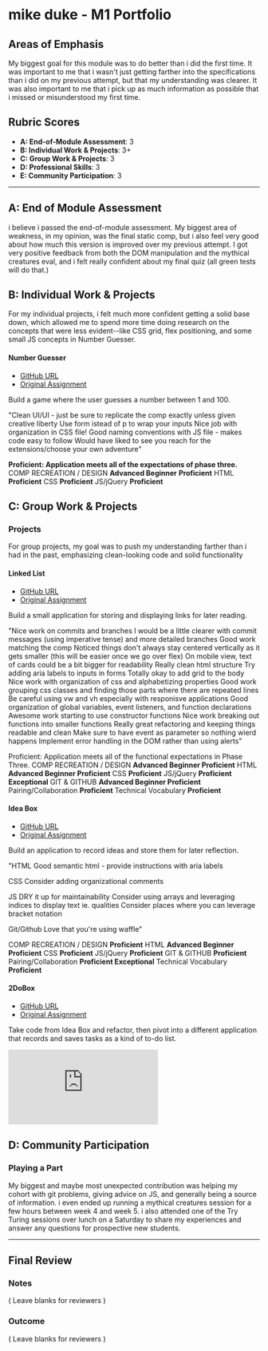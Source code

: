 # mike duke - M1 Portfolio

## Areas of Emphasis

My biggest goal for this module was to do better than i did the first time. It was important to me that i wasn't just getting farther into the specifications than i did on my previous attempt, but that my understanding was clearer. It was also important to me that i pick up as much information as possible that i missed or misunderstood my first time. 

## Rubric Scores

* **A: End-of-Module Assessment**: 3
* **B: Individual Work & Projects**: 3+
* **C: Group Work & Projects**: 3
* **D: Professional Skills**: 3
* **E: Community Participation**: 3

-----------------------

## A: End of Module Assessment

i believe i passed the end-of-module assessment. My biggest area of weakness, in my opinion, was the final static comp, but i also feel very good about how much this version is improved over my previous attempt. I got very positive feedback from both the DOM manipulation and the mythical creatures eval, and i felt really confident about my final quiz (all green tests will do that.)

## B: Individual Work & Projects

For my individual projects, i felt much more confident getting a solid base down, which allowed me to spend more time doing research on the concepts that were less evident--like CSS grid, flex positioning, and some small JS concepts in Number Guesser. 

#### Number Guesser

* [GitHub URL](https://github.com/mike-duke/numberGuesser1808)
* [Original Assignment](http://frontend.turing.io/projects/number-guesser.html)

Build a game where the user guesses a number between 1 and 100.

"Clean UI/UI - just be sure to replicate the comp exactly unless given creative liberty
Use form istead of p to wrap your inputs
Nice job with organization in CSS file!
Good naming conventions with JS file - makes code easy to follow
Would have liked to see you reach for the extensions/choose your own adventure"

**Proficient: Application meets all of the expectations of phase three.**
COMP RECREATION / DESIGN
**Advanced Beginner**
**Proficient**
HTML
**Proficient**
CSS
**Proficient**
JS/jQuery
**Proficient**

## C: Group Work & Projects

### Projects

For group projects, my goal was to push my understanding farther than i had in the past, emphasizing clean-looking code and solid functionality

#### Linked List

* [GitHub URL](https://github.com/lorynmason/linked-list)
* [Original Assignment](http://frontend.turing.io/projects/linked-list.html)

Build a small application for storing and displaying links for later reading.

"Nice work on commits and branches
I would be a little clearer with commit messages (using imperative tense) and more detailed branches
Good work matching the comp
Noticed things don't always stay centered vertically as it gets smaller (this will be easier once we go over flex)
On mobile view, text of cards could be a bit bigger for readability
Really clean html structure
Try adding aria labels to inputs in forms
Totally okay to add grid to the body
Nice work with organization of css and alphabetizing properties
Good work grouping css classes and finding those parts where there are repeated lines
Be careful using vw and vh especially with responisve applications
Good organization of global variables, event listeners, and function declarations
Awesome work starting to use constructor functions
Nice work breaking out functions into smaller functions
Really great refactoring and keeping things readable and clean
Make sure to have event as parameter so nothing wierd happens
Implement error handling in the DOM rather than using alerts"

Proficient: Application meets all of the functional expectations in Phase Three.
COMP RECREATION / DESIGN
**Advanced Beginner
Proficient**
HTML
**Advanced Beginner
Proficient**
CSS
**Proficient**
JS/jQuery
**Proficient
Exceptional**
GIT & GITHUB
**Advanced Beginner
Proficient**
Pairing/Collaboration
**Proficient**
Technical Vocabulary
**Proficient**

#### Idea Box

* [GitHub URL](https://github.com/mike-duke/idea-box-1808)
* [Original Assignment](http://frontend.turing.io/projects/ideabox.html)

Build an application to record ideas and store them for later reflection.

"HTML
Good semantic html - provide instructions with aria labels

CSS
Consider adding organizational comments

JS
DRY it up for maintainability
Consider using arrays and leveraging indices to display text ie. qualities
Consider places where you can leverage bracket notation

Git/Github
Love that you're using waffle"

COMP RECREATION / DESIGN
**Proficient**
HTML
**Advanced Beginner
Proficient**
CSS
**Proficient**
JS/jQuery
**Proficient**
GIT & GITHUB
**Proficient** 
Pairing/Collaboration
**Proficient
Exceptional**
Technical Vocabulary
**Proficient**

#### 2DoBox

* [GitHub URL](https://github.com/mike-duke/2DoBox-Pivot-1808)
* [Original Assignment](http://frontend.turing.io/projects/2DoBox-Pivot-Mod1.html)

Take code from Idea Box and refactor, then pivot into a different application that records and saves tasks as a kind of to-do list. 

![2DoBox eval link](https://github.com/turingschool/front-end-submissions-public/blob/master/1808/mod-1/to-do-box/mike-lindsey.md)

## D: Community Participation

### Playing a Part

My biggest and maybe most unexpected contribution was helping my cohort with git problems, giving advice on JS, and generally being a source of information. i even ended up running a mythical creatures session for a few hours between week 4 and week 5. i also attended one of the Try Turing sessions over lunch on a Saturday to share my experiences and answer any questions for prospective new students.

------------------

## Final Review

### Notes

( Leave blanks for reviewers )

### Outcome

( Leave blanks for reviewers )
